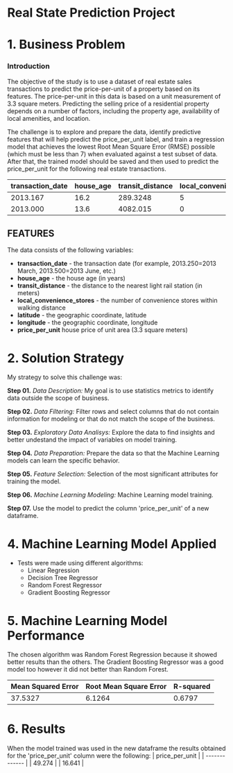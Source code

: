 # Real State Prediction Project

# 1. Business Problem
### Introduction
  The objective of the study is to use a dataset of real estate sales transactions to predict the price-per-unit of a property based on its features. The price-per-unit in this data is based on a unit measurement of 3.3 square meters. Predicting the selling price of a residential property depends on a number of factors, including the property age, availability of local amenities, and location.
  
  The challenge is to explore and prepare the data, identify predictive features that will help predict the price_per_unit label, and train a regression model that achieves the lowest Root Mean Square Error (RMSE) possible (which must be less than 7) when evaluated against a test subset of data. After that, the trained model should be saved and then used to predict the price_per_unit for the following real estate transactions.

| transaction_date | house_age | transit_distance | local_convenience_stores | latitude | longitude |
| ------------- | ------------- | ------------- | ------------- | ------------- | ------------- | 
| 2013.167 | 16.2 | 289.3248  | 5  | 24.98203  | 121.54348  |
| 2013.000 | 13.6 | 4082.015  | 0  | 24.94155  | 121.50381  |
    
 ## FEATURES
 The data consists of the following variables:

- **transaction_date** - the transaction date (for example, 2013.250=2013 March, 2013.500=2013 June, etc.)
- **house_age** - the house age (in years)
- **transit_distance** - the distance to the nearest light rail station (in meters)
- **local_convenience_stores** - the number of convenience stores within walking distance
- **latitude** - the geographic coordinate, latitude
- **longitude** - the geographic coordinate, longitude
- **price_per_unit** house price of unit area (3.3 square meters)

# 2. Solution Strategy
  My strategy to solve this challenge was:
  
  **Step 01.** *Data Description:* My goal is to use statistics metrics to identify data outside the scope of business.
  
  **Step 02.** *Data Filtering:* Filter rows and select columns that do not contain information for modeling or that do not match the scope of the business.
  
  **Step 03.** *Exploratory Data Analisys:* Explore the data to find insights and better undestand the impact of variables on model training.
  
  **Step 04.** *Data Preparation:* Prepare the data so that the Machine Learning models can learn the specific behavior.
  
  **Step 05.** *Feature Selection:* Selection of the most significant attributes for training the model.
  
  **Step 06.** *Machine Learning Modeling:* Machine Learning model training.
  
  **Step 07.** Use the model to predict the column 'price_per_unit' of a new dataframe.

# 4. Machine Learning Model Applied
- Tests were made using different algorithms:
    - Linear Regression
    - Decision Tree Regressor
    - Random Forest Regressor
    - Gradient Boosting Regressor
  
# 5. Machine Learning Model Performance
  The chosen algorithm was Random Forest Regression because it showed better results than the others. The Gradient Boosting Regressor was a good model too however it did not better than Random Forest. 
  
| Mean Squared Error  | Root Mean Square Error | R-squared  | 
| ------------- | ------------- | ------------- | 
| 37.5327  | 6.1264  | 0.6797  |

# 6. Results 
  When the model trained was used in the new dataframe the results obtained for the 'price_per_unit' column were the following:
| price_per_unit |
| ------------- | 
| 49.274  |
| 16.641 |
